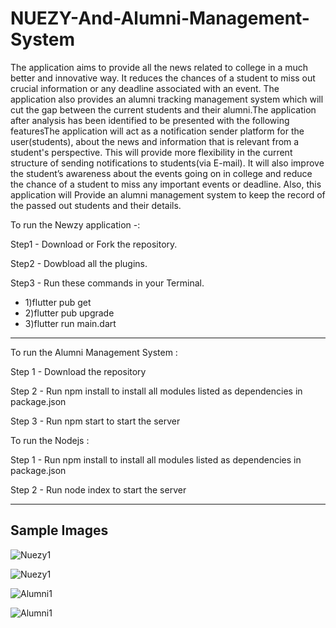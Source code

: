 # NUEZY-And-Alumni-Management-System
The application aims to provide all the news related to college in a much better and innovative way. It reduces the chances of a student to miss out crucial information or any deadline associated with an event. The application also provides an alumni tracking management system which will cut the gap between the current students and their alumni.The application after analysis has been identified to be presented with the following featuresThe application will act as a notification sender platform for the user(students), about the news and information that is relevant from a student's perspective. This will provide more flexibility in the current structure of sending notifications to students(via E-mail). It will also improve the student’s awareness about the events going on in college and reduce the chance of a student to miss any important events  or deadline. Also, this application will Provide an alumni management system to keep the record of the passed out students and their details. 

To run the Newzy application -:

Step1 - Download or Fork the repository.

Step2 - Dowbload all the plugins.

Step3 - Run these commands in your Terminal.

- 1)flutter pub get
- 2)flutter pub upgrade
- 3)flutter run main.dart
 ___________

To run the Alumni Management System :

Step 1 - Download the repository

Step 2 - Run npm install to install all modules listed as dependencies in package.json

Step 3 - Run npm start to start the server

To run the Nodejs :

Step 1 - Run npm install to install all modules listed as dependencies in package.json

Step 2 - Run node index to start the server

_____________________

## Sample Images

![Nuezy1](https://github.com/saks-cyber/NUEZY-And-Alumni-Management-System/blob/main/Screenshots/nuezy1.jpeg "image")

![Nuezy1](https://github.com/saks-cyber/NUEZY-And-Alumni-Management-System/blob/main/Screenshots/nuezy2.jpeg "image")

![Alumni1](https://github.com/saks-cyber/NUEZY-And-Alumni-Management-System/blob/main/Screenshots/homepage.png "image")

![Alumni1](https://github.com/saks-cyber/NUEZY-And-Alumni-Management-System/blob/main/Screenshots/login.png "image")
